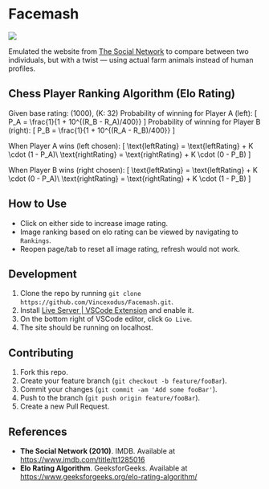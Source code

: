 # Facemash

<img src="/images/facemash.gif"/> 

Emulated the website from [The Social Network](https://www.imdb.com/title/tt1285016) to compare between two individuals, but with a twist — using actual farm animals instead of human profiles.

## Chess Player Ranking Algorithm (Elo Rating)
Given base rating: \(1000\), \(K: 32\)
Probability of winning for Player A (left):
\[
P_A = \frac{1}{1 + 10^{(R_B - R_A)/400}}
\]
Probability of winning for Player B (right):
\[
P_B = \frac{1}{1 + 10^{(R_A - R_B)/400}}
\]

When Player A wins (left chosen):
\[
\text{leftRating} = \text{leftRating} + K \cdot (1 - P_A)\\
\text{rightRating} = \text{rightRating} + K \cdot (0 - P_B)
\]

When Player B wins (right chosen):
\[
\text{leftRating} = \text{leftRating} + K \cdot (0 - P_A)\\
\text{rightRating} = \text{rightRating} + K \cdot (1 - P_B)
\]

## How to Use
- Click on either side to increase image rating.
- Image ranking based on elo rating can be viewed by navigating to `Rankings`.
- Reopen page/tab to reset all image rating, refresh would not work.

## Development
1. Clone the repo by running `git clone https://github.com/Vincexodus/Facemash.git`.
2. Install [Live Server | VSCode Extension](https://ritwickdey.github.io/vscode-live-server/) and enable it.
3. On the bottom right of VSCode editor, click `Go Live`.
4. The site should be running on localhost.

## Contributing
1. Fork this repo.
2. Create your feature branch (`git checkout -b feature/fooBar`).
3. Commit your changes (`git commit -am 'Add some fooBar'`).
4. Push to the branch (`git push origin feature/fooBar`).
5. Create a new Pull Request.

## References
- **The Social Network (2010)**. IMDB. Available at https://www.imdb.com/title/tt1285016
- **Elo Rating Algorithm**. GeeksforGeeks. Available at https://www.geeksforgeeks.org/elo-rating-algorithm/